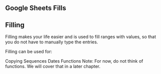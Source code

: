 Google Sheets Fills
---

Filling
---
Filling makes your life easier and is used to fill ranges with values, so that you do not have to manually type the entries.

Filling can be used for:

Copying
Sequences
Dates
Functions
Note: For now, do not think of functions. We will cover that in a later chapter.

